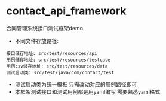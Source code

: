 # contact_api_framework
合同管理系统接口测试框架demo

- 不同文件存放路径:
```
接口储存地址: src/test/resources/api
用例储存地址: src/test/resources/testcase
用例csv储存地址: src/test/resources/data
测试启动类: src/test/java/com/contact/test
```


- 测试启动类为统一模板 只需改动对应的用例路径即可
- 本框架测试接口和测试用例都是用yaml编写 需要熟悉yaml格式
